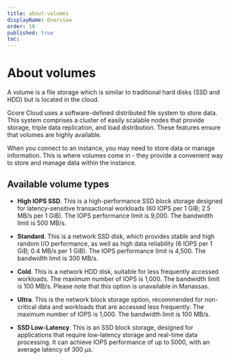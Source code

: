```yaml
---
title: about-volumes
displayName: Overview
order: 10
published: true
toc:
---
```

# About volumes

A volume is a file storage which is similar to traditional hard disks (SSD and HDD) but is located in the cloud.

Gcore Cloud uses a software-defined distributed file system to store data. This system comprises a cluster of easily scalable nodes that provide storage, triple data replication, and load distribution. These features ensure that volumes are highly available.

 When you connect to an instance, you may need to store data or manage information. This is where volumes come in - they provide a convenient way to store and manage data within the instance.

 ## Available volume types 
 
 * **High IOPS SSD**. This is a high-performance SSD block storage designed for latency-sensitive transactional workloads (60 IOPS per 1 GiB; 2.5 MB/s per 1 GiB). The IOPS performance limit is 9,000. The bandwidth limit is 500 MB/s.

* **Standard**. This is a network SSD disk, which provides stable and high random I/O performance, as well as high data reliability (6 IOPS per 1 GiB; 0.4 MB/s per 1 GiB). The IOPS performance limit is 4,500. The bandwidth limit is 300 MB/s.

* **Cold**. This is a network HDD disk, suitable for less frequently accessed workloads. The maximum number of IOPS is 1,000. The bandwidth limit is 100 MB/s. Please note that this option is unavailable in Manassas.

* **Ultra**. This is the network block storage option, recommended for non-critical data and workloads that are accessed less frequently. The maximum number of IOPS is 1,000. The bandwidth limit is 100 MB/s.

* **SSD Low-Latency**. This is an SSD block storage, designed for applications that require low-latency storage and real-time data processing. It can achieve IOPS performance of up to 5000, with an average latency of 300 µs.